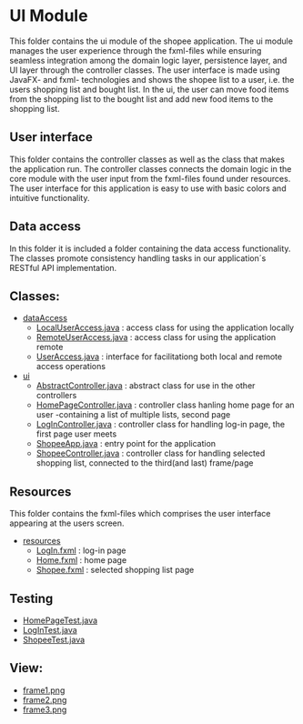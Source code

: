 # **UI Module**
This folder contains the ui module of the shopee application. The ui module manages the user experience through the fxml-files while ensuring seamless integration among the domain logic layer, persistence layer, and UI layer through the controller classes. The user interface is made using JavaFX- and fxml- technologies and shows the shopee list to a user, i.e. the users shopping list and bought list. In the ui, the user can move food items from the shopping list to the bought list and add new food items to the shopping list.  

## **User interface**
This folder contains the controller classes as well as the class that makes the application run. The controller classes connects the domain logic in the core module with the user input from the fxml-files found under resources. The user interface for this application is easy to use with basic colors and intuitive functionality. 

## **Data access**
In this folder it is included a folder containing the data access functionality. The classes promote consistency handling tasks in our application´s RESTful API implementation.

## **Classes:**
- [dataAccess](shopee/ui/src/main/java/shopee/ui/dataAccess)
    - [LocalUserAccess.java](shopee/ui/src/main/java/shopee/ui/dataAccess/LocalUserAccess.java) : access class for using the application locally
    - [RemoteUserAccess.java](shopee/ui/src/main/java/shopee/ui/dataAccess/RemoteUserAccess.java) : access class for using the application remote
    - [UserAccess.java](shopee/ui/src/main/java/shopee/ui/dataAccess/UserAccess.java) : interface for facilitationg both local and remote access operations 
- [ui](shopee/ui/src/main/java/shopee/ui)
    - [AbstractController.java](shopee/ui/src/main/java/shopee/ui/AbstractController.java) : abstract class for use in the other controllers
    - [HomePageController.java](shopee/ui/src/main/java/shopee/ui/HomePageController.java) : controller class hanling home page for an user -containing a list of multiple lists, second page 
    - [LogInController.java](shopee/ui/src/main/java/shopee/ui/LogInController.java) : controller class for handling log-in page, the first page user meets
    - [ShopeeApp.java](shopee/ui/src/main/java/shopee/ui/ShopeeApp.java) : entry point for the application
    - [ShopeeController.java](shopee/ui/src/main/java/shopee/ui/ShopeeController.java) : controller class for handling selected shopping list, connected to the third(and last) frame/page


## **Resources**
This folder contains the fxml-files which comprises the user interface appearing at the users screen.
- [resources](shopee/ui/src/main/resources)
    - [LogIn.fxml](shopee/ui/src/main/resources/shopee/ui/LogIn.fxml) : log-in page
    - [Home.fxml](shopee/ui/src/main/resources/shopee/ui/Home.fxml) : home page
    - [Shopee.fxml](shopee/ui/src/main/resources/shopee/ui/Shopee.fxml) : selected shopping list page

## **Testing**
- [HomePageTest.java](shopee/ui/src/test/java/shopee/ui/HomePageTest.java)
- [LogInTest.java](shopee/ui/src/test/java/shopee/ui/LogInTest.java)
- [ShopeeTest.java](shopee/ui/src/test/java/shopee/ui/ShopeeTest.java)


## **View:**
- [frame1.png](shopee/ui/frame1.png)
- [frame2.png](shopee/ui/fram2.png)
- [frame3.png](shopee/ui/frame3.png)